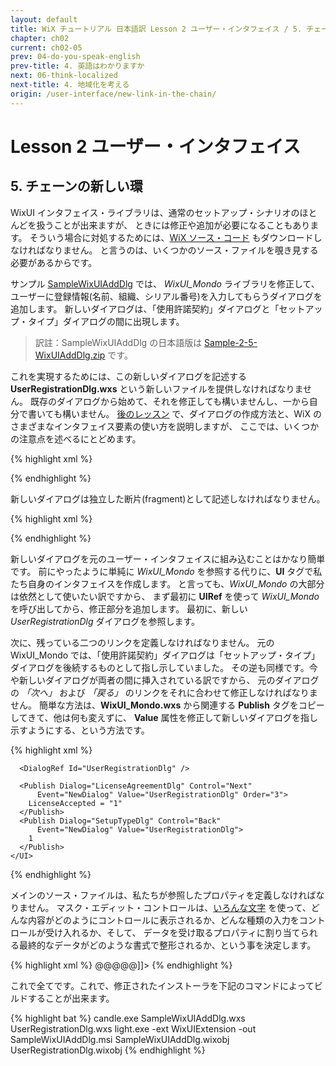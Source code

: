 ```yaml
---
layout: default
title: WiX チュートリアル 日本語訳 Lesson 2 ユーザー・インタフェイス / 5. チェーンの新しい環
chapter: ch02
current: ch02-05
prev: 04-do-you-speak-english
prev-title: 4. 英語はわかりますか
next: 06-think-localized
next-title: 4. 地域化を考える
origin: /user-interface/new-link-in-the-chain/
---
```

# Lesson 2 ユーザー・インタフェイス

## 5. チェーンの新しい環

WixUI インタフェイス・ライブラリは、通常のセットアップ・シナリオのほとんどを扱うことが出来ますが、
ときには修正や追加が必要になることもあります。
そういう場合に対処するためには、[WiX ソース・コード](http://wix.codeplex.com/SourceControl/list/changesets)
もダウンロードしなければなりません。
と言うのは、いくつかのソース・ファイルを覗き見する必要があるからです。

サンプル [SampleWixUIAddDlg](https://www.firegiant.com/system/files/samples/SampleWixUIAddDlg.zip) では、
*WixUI_Mondo*  ライブラリを修正して、ユーザーに登録情報(名前、組織、シリアル番号)を入力してもらうダイアログを追加します。
新しいダイアログは、「使用許諾契約」ダイアログと「セットアップ・タイプ」ダイアログの間に出現します。

>  訳註：SampleWixUIAddDlg の日本語版は [Sample-2-5-WixUIAddDlg.zip](/samples/Sample-2-5-WixUIAddDlg.zip) です。

これを実現するためには、この新しいダイアログを記述する **UserRegistrationDlg.wxs** という新しいファイルを提供しなければなりません。
既存のダイアログから始めて、それを修正しても構いませんし、一から自分で書いても構いません。
[後のレッスン](/ch08/index.html) で、ダイアログの作成方法と、WiX のさまざまなインタフェイス要素の使い方を説明しますが、
ここでは、いくつかの注意点を述べるにとどめます。

{% highlight xml %}
<?xml version='1.0' encoding='utf-8'?>
<Wix xmlns='http://schemas.microsoft.com/wix/2006/wi'>
{% endhighlight %}

新しいダイアログは独立した断片(fragment)として記述しなければなりません。

{% highlight xml %}
  <Fragment>
    <UI>
      <Dialog Id="UserRegistrationDlg"
          Width="370" Height="270"
          Title="[ProductName] [Setup]" NoMinimize="yes">
        <Control Id="NameLabel" Type="Text"
            X="45" Y="73" Width="100" Height="15"
            TabSkip="no" Text="ユーザー名(&amp;U):" />
        <Control Id="NameEdit" Type="Edit"
            X="45" Y="85" Width="220" Height="18"
            Property="USERNAME" Text="{80}" />
        <Control Id="OrganizationLabel" Type="Text"
            X="45" Y="110" Width="100" Height="15"
            TabSkip="no" Text="会社名(&amp;O):" />
        <Control Id="OrganizationEdit" Type="Edit"
            X="45" Y="122" Width="220" Height="18"
            Property="COMPANYNAME" Text="{80}" />
        <Control Id="CDKeyLabel" Type="Text"
            X="45" Y="147" Width="50" Height="10"
            TabSkip="no">
          <Text>CD キー(&amp;K)</Text>
        </Control>
        <Control Id="CDKeyEdit" Type="MaskedEdit"
            X="45" Y="159" Width="250" Height="16"
            Property="PIDKEY" Text="[PIDTemplate]" />
{% endhighlight %}

このダイアログが、元の一連のダイアログの中に挿入されます。
このダイアログに先行するダイアログと後続するダイアログを指定しなければなりません。
先行するのは「使用許諾契約」、後続するのは「セットアップ・タイプ」です。
*WixUI_Mondo* のソース・ファイル、ダウンロードしたソース・パッケージの `src\ext\UIExtension\wixlib\WixUI_Mondo.wxs` を見ると、
これらのダイアログの実際の識別子を知ることが出来ます。
名前は、*LicenseAgreementDlg* と *SetupTypeDlg* です。
従って、この新しいダイアログから、これら前後のダイアログを参照するように、以下のように記述します。

{% highlight xml %}
        <Control Id="Back" Type="PushButton"
            X="180" Y="243" Width="56" Height="17"
            Text="戻る(&amp;B)">
          <Publish Event="NewDialog"
              Value="LicenseAgreementDlg">1</Publish>
        </Control>
        <Control Id="Next" Type="PushButton"
            X="236" Y="243" Width="56" Height="17"
            Default="yes" Text="次へ(&amp;N)">
          <Publish Event="ValidateProductID"
              Value="0">1</Publish>
          <Publish Event="SpawnWaitDialog"
              Value="WaitForCostingDlg">CostingComplete = 1</Publish>
          <Publish Event="NewDialog"
              Value="SetupTypeDlg">ProductID</Publish>
        </Control>
        <Control Id="Cancel" Type="PushButton"
            X="304" Y="243" Width="56" Height="17"
            Cancel="yes" Text="キャンセル">
          <Publish Event="SpawnDialog"
              Value="CancelDlg">1</Publish>
        </Control>
        <Control Id="BannerBitmap" Type="Bitmap"
            X="0" Y="0" Width="370" Height="44"
            TabSkip="no" Text="WixUI_Bmp_Banner" />
        <Control Id="Description" Type="Text"
            X="25" Y="23" Width="280" Height="15"
            Transparent="yes" NoPrefix="yes">
          <Text>あなたのユーザー情報を入力して下さい。</Text>
        </Control>
        <Control Id="BottomLine" Type="Line"
            X="0" Y="234" Width="370" Height="0" />
        <Control Id="Title" Type="Text"
            X="15" Y="6" Width="200" Height="15"
            Transparent="yes" NoPrefix="yes">
          <Text>{\WixUI_Font_Title}ユーザー情報</Text>
        </Control>
        <Control Id="BannerLine" Type="Line"
            X="0" Y="44" Width="370" Height="0" />
      </Dialog>
    </UI>
  </Fragment>
</Wix>
{% endhighlight %}

新しいダイアログを元のユーザー・インタフェイスに組み込むことはかなり簡単です。
前にやったように単純に *WixUI_Mondo* を参照する代りに、**UI** タグで私たち自身のインタフェイスを作成します。
と言っても、*WixUI_Mondo* の大部分は依然として使いたい訳ですから、
まず最初に **UIRef** を使って *WixUI_Mondo* を呼び出してから、修正部分を追加します。
最初に、新しい *UserRegistrationDlg* ダイアログを参照します。

次に、残っている二つのリンクを定義しなければなりません。
元の WixUI_Mondo では、「使用許諾契約」ダイアログは「セットアップ・タイプ」ダイアログを後続するものとして指し示していました。
その逆も同様です。今や新しいダイアログが両者の間に挿入されている訳ですから、
元のダイアログの *「次へ」* および *「戻る」* のリンクをそれに合わせて修正しなければなりません。
簡単な方法は、**WixUI_Mondo.wxs** から関連する **Publish** タグをコピーしてきて、他は何も変えずに、
**Value** 属性を修正して新しいダイアログを指し示すようにする、という方法です。

{% highlight xml %}
    <UI Id="MyWixUI_Mondo">
      <UIRef Id="WixUI_Mondo" />
      <UIRef Id="WixUI_ErrorProgressText" />

      <DialogRef Id="UserRegistrationDlg" />

      <Publish Dialog="LicenseAgreementDlg" Control="Next"
          Event="NewDialog" Value="UserRegistrationDlg" Order="3">
        LicenseAccepted = "1"
      </Publish>
      <Publish Dialog="SetupTypeDlg" Control="Back"
          Event="NewDialog" Value="UserRegistrationDlg">
        1
      </Publish>
    </UI>
{% endhighlight %}

メインのソース・ファイルは、私たちが参照したプロパティを定義しなければなりません。
マスク・エディット・コントロールは、[いろんな文字](https://msdn.microsoft.com/en-us/library/aa369797.aspx)
を使って、どんな内容がどのようにコントロールに表示されるか、どんな種類の入力をコントロールが受け入れるか、そして、
データを受け取るプロパティに割り当てられる最終的なデータがどのような書式で整形されるか、という事を決定します。

{% highlight xml %}
    <Property Id="PIDTemplate">
        <![CDATA[12345<### ###>@@@@@]]>
    </Property>
{% endhighlight %}

これで全てです。これで、修正されたインストーラを下記のコマンドによってビルドすることが出来ます。

{% highlight bat %}
candle.exe SampleWixUIAddDlg.wxs UserRegistrationDlg.wxs
light.exe -ext WixUIExtension -out SampleWixUIAddDlg.msi
      SampleWixUIAddDlg.wixobj UserRegistrationDlg.wixobj
{% endhighlight %}
